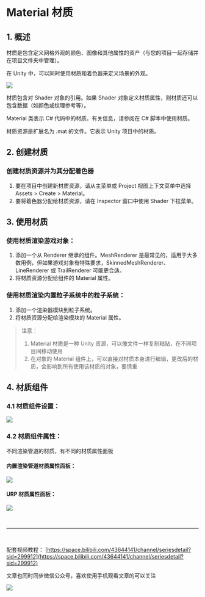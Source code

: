 # Material 材质

## 1. 概述

材质是包含定义网格外观的颜色、图像和其他属性的资产（与您的项目一起存储并在项目文件夹中管理）。

在 Unity 中，可以同时使用材质和着色器来定义场景的外观。

![](../imgs/Inspector-MaterialSimple.png)

材质包含对 Shader 对象的引用。如果 Shader 对象定义材质属性，则材质还可以包含数据（如颜色或纹理参考等）。

Material 类表示 C# 代码中的材质。有关信息，请参阅在 C# 脚本中使用材质。

材质资源是扩展名为 .mat 的文件。它表示 Unity 项目中的材质。

## 2. 创建材质

### 创建材质资源并为其分配着色器

1. 要在项目中创建新材质资源，请从主菜单或 Project 视图上下文菜单中选择 Assets > Create > Material。
2. 要将着色器分配给材质资源，请在 Inspector 窗口中使用 Shader 下拉菜单。

## 3. 使用材质

### 使用材质渲染游戏对象：

1. 添加一个从 Renderer 继承的组件。MeshRenderer 是最常见的，适用于大多数用例，但如果游戏对象有特殊要求，SkinnedMeshRenderer、LineRenderer 或 TrailRenderer 可能更合适。
2. 将材质资源分配给组件的 Material 属性。

### 使用材质渲染内置粒子系统中的粒子系统：

1. 添加一个渲染器模块到粒子系统。
2. 将材质资源分配给渲染模块的 Material 属性。

> 注意：
>
> 1. Material 材质是一种 Unity 资源，可以像文件一样复制粘贴，在不同项目间移动使用
> 2. 在对象的 Material 组件上，可以直接对材质本身进行编辑，更改后的材质，会影响到所有使用该材质的对象，要慎重

## 4. 材质组件

### 4.1 材质组件设置：

![](../imgs/material_setting.png)

### 4.2 材质组件属性：

不同渲染管道的材质，有不同的材质属性面板

#### 内置渲染管道材质属性面板：

![](../imgs/stand_material_inspector.png)

#### URP 材质属性面板：

![](../imgs/urp_material_inspector.png)

<br>
<hr>
<br>

配套视频教程：
[https://space.bilibili.com/43644141/channel/seriesdetail?sid=299912](https://space.bilibili.com/43644141/channel/seriesdetail?sid=299912)

文章也同时同步微信公众号，喜欢使用手机观看文章的可以关注

![](../../imgs/微信公众号二维码.jpg)
